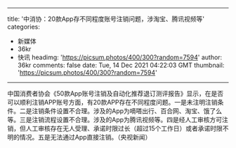 
---
title: '中消协：20款App存不同程度账号注销问题，涉淘宝、腾讯视频等'
categories: 
 - 新媒体
 - 36kr
 - 快讯
headimg: 'https://picsum.photos/400/300?random=7594'
author: 36kr
comments: false
date: Tue, 14 Dec 2021 04:22:03 GMT
thumbnail: 'https://picsum.photos/400/300?random=7594'
---

<div>   
中国消费者协会《50款App账号注销及自动化推荐退订测评报告》显示，在是否可以顺利注销APP账号方面，有20款APP存在不同程度问题。一是未注明注销条件。二是注销条件设置不合理。涉及的App为嘀嗒出行、百合网、淘宝、饿了么等。三是注销流程设置不合理。涉及的App为腾讯视频等。四是经人工审核方可注销，但人工审核存在无人受理、承诺时限过长（超过15个工作日）或者承诺时限不明的情况。五是无法通过App直接注销。（央视新闻）  
</div>
            
